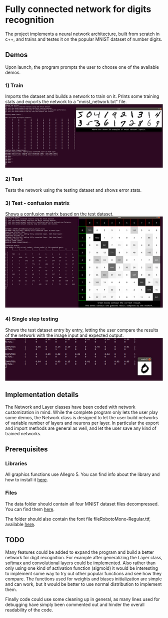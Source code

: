# Fully connected network for digits recognition

The project implements a neural network architecture, built from scratch in c++, and trains and testes it on the popular MNIST dataset of number digits.

## Demos

Upon launch, the program prompts the user to choose one of the available demos.

### 1) Train
Imports the dataset and builds a network to train on it. Prints some training stats and exports the network to a "mnist_network.txt" file.
![](img/readme/1-entry-examples.png)
### 2) Test
Tests the network using the testing dataset and shows error stats.
### 3) Test - confusion matrix
Shows a confusion matrix based on the test dataset.
![](img/readme/3-matrix.png)
### 4) Single step testing
Shows the test dataset entry by entry, letting the user compare the results of the network with the image input and expected output.
![](img/readme/4-comparison.png)

## Implementation details
The Network and Layer classes have been coded with network customization in mind. While the complete program only lets the user play some demos, the Network class is designed to let the user build networks of variable number of layers and neurons per layer. In particular the export and import methods are general as well, and let the user save any kind of trained networks.

## Prerequisites
### Libraries
All graphics functions use Allegro 5. You can find info about the library and how to install it [here](https://wiki.allegro.cc/index.php?title=Getting_Started).
### Files
The data folder should contain all four MNIST dataset files decompressed. You can find them [here](http://yann.lecun.com/exdb/mnist/).

The folder should also contain the font file fileRobotoMono-Regular.ttf, available [here](https://fonts.google.com/specimen/Roboto+Mono).

## TODO
Many features could be added to expand the program and build a better network for digit recognition.
For example after generalizing the Layer class, softmax and convolutional layers could be implemented.
Also rather than only using one kind of activation function (sigmoid) it would be interesting to implement some way to try out other popular functions and see how they compare.
The functions used for weights and biases initialization are simple and can work, but it would be better to use normal distribution to implement them.

Finally code could use some cleaning up in general, as many lines used for debugging have simply been commented out and hinder the overall readability of the code.

